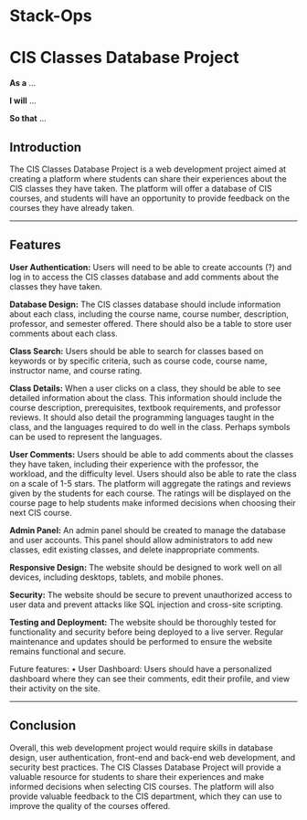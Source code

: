 # Stack-Ops

# CIS Classes Database Project
**As a** ...

**I will** ...

**So that** ...

## Introduction
The CIS Classes Database Project is a web development project aimed at creating a platform where students can share their experiences about the CIS classes they have taken. The platform will offer a database of CIS courses, and students will have an opportunity to provide feedback on the courses they have already taken.
________________________________________
## Features
**User Authentication:** Users will need to be able to create accounts (?) and log in to access the CIS classes database and add comments about the classes they have taken.

**Database Design:** The CIS classes database should include information about each class, including the course name, course number, description, professor, and semester offered. There should also be a table to store user comments about each class.

**Class Search:** Users should be able to search for classes based on keywords or by specific criteria, such as course code, course name, instructor name, and course rating.

**Class Details:** When a user clicks on a class, they should be able to see detailed information about the class. This information should include the course description, prerequisites, textbook requirements, and professor reviews. It should also detail the programming languages taught in the class, and the languages required to do well in the class. Perhaps symbols can be used to represent the languages.

**User Comments:** Users should be able to add comments about the classes they have taken, including their experience with the professor, the workload, and the difficulty level. Users should also be able to rate the class on a scale of 1-5 stars. The platform will aggregate the ratings and reviews given by the students for each course. The ratings will be displayed on the course page to help students make informed decisions when choosing their next CIS course.

**Admin Panel:** An admin panel should be created to manage the database and user accounts. This panel should allow administrators to add new classes, edit existing classes, and delete inappropriate comments.

**Responsive Design:** The website should be designed to work well on all devices, including desktops, tablets, and mobile phones.

**Security:** The website should be secure to prevent unauthorized access to user data and prevent attacks like SQL injection and cross-site scripting.

**Testing and Deployment:** The website should be thoroughly tested for functionality and security before being deployed to a live server. Regular maintenance and updates should be performed to ensure the website remains functional and secure.


Future features:
•	User Dashboard: Users should have a personalized dashboard where they can see their comments, edit their profile, and view their activity on the site.
________________________________________
## Conclusion
Overall, this web development project would require skills in database design, user authentication, front-end and back-end web development, and security best practices.
The CIS Classes Database Project will provide a valuable resource for students to share their experiences and make informed decisions when selecting CIS courses. The platform will also provide valuable feedback to the CIS department, which they can use to improve the quality of the courses offered.
